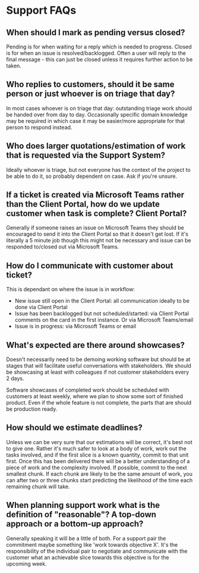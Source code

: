 # Support FAQs

## When should I mark as pending versus closed?

Pending is for when waiting for a reply which is needed to progress. Closed is for when an issue is resolved/backlogged. Often a user will reply to the final message - this can just be closed unless it requires further action to be taken.

## Who replies to customers, should it be same person or just whoever is on triage that day?

In most cases whoever is on triage that day: outstanding triage work should be handed over from day to day. Occasionally specific domain knowledge may be required in which case it may be easier/more appropriate for that person to respond instead.

## Who does larger quotations/estimation of work that is requested via the Support System?

Ideally whoever is triage, but not everyone has the context of the project to be able to do it, so probably dependent on case. Ask if you're unsure.

## If a ticket is created via Microsoft Teams rather than the Client Portal, how do we update customer when task is complete? Client Portal?

Generally if someone raises an issue on Microsoft Teams they should be encouraged to send it into the Client Portal so that it doesn't get lost. If it's literally a 5 minute job though this might not be necessary and issue can be responded to/closed out via Microsoft Teams.

## How do I communicate with customer about ticket?

This is dependant on where the issue is in workflow:
 * New issue still open in the Client Portal: all communication ideally to be done via Client Portal
 * Issue has been backlogged but not scheduled/started: via Client Portal comments on the card in the first instance. Or via Microsoft Teams/email
 * Issue is in progress: via Microsoft Teams or email

## What's expected are there around showcases?

Doesn't necessarily need to be demoing working software but should be at stages that will facilitate useful conversations with stakeholders. We should be showcasing at least with colleagues if not customer stakeholders every 2 days.

Software showcases of completed work should be scheduled with customers at least weekly, where we plan to show some sort of finished product. Even if the whole feature is not complete, the parts that are should be production ready.

## How should we estimate deadlines?

Unless we can be very sure that our estimations will be correct, it's best not to give one. Rather it's much safer to look at a body of work, work out the tasks involved, and if the first slice is a known quantity, commit to that unit first. Once this has been delivered there will be a better understanding of a piece of work and the complexity involved. If possible, commit to the next smallest chunk. If each chunk are likely to be the same amount of work, you can after two or three chunks start predicting the likelihood of the time each remaining chunk will take.

## When planning support work what is the definition of "reasonable"? A top-down approach or a bottom-up approach?

Generally speaking it will be a little of both. For a support pair the commitment maybe something like 'work towards objective X'. It's the responsibility of the individual pair to negotiate and communicate with the customer what an achievable slice towards this objective is for the upcoming week.